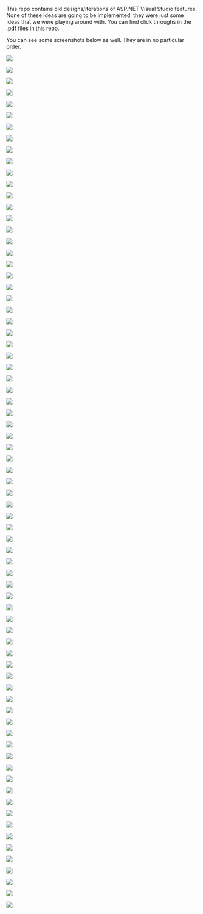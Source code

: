 This repo contains old designs/iterations of ASP.NET Visual Studio features. None of these ideas are going to be implemented, they were just some ideas that we were playing around with. You can find click throughs in the .pdf files in this repo. 

You can see some screenshots below as well. They are in no particular order.


![](./images/01.png)

![](./images/02.png)

![](./images/03.png)

![](./images/04.png)

![](./images/05.png)

![](./images/06.png)

![](./images/07.png)

![](./images/08.png)

![](./images/09.png)

![](./images/10.png)

![](./images/11.png)

![](./images/12.png)

![](./images/13.png)

![](./images/14.png)

![](./images/15.png)

![](./images/16.png)

![](./images/17.png)

![](./images/18.png)

![](./images/19.png)

![](./images/20.png)

![](./images/21.png)

![](./images/22.png)

![](./images/23.png)

![](./images/24.png)

![](./images/25.png)

![](./images/26.png)

![](./images/27.png)

![](./images/28.png)

![](./images/29.png)

![](./images/30.png)

![](./images/31.png)

![](./images/32.png)

![](./images/33.png)

![](./images/34.png)

![](./images/35.png)

![](./images/36.png)

![](./images/37.png)

![](./images/38.png)

![](./images/39.png)

![](./images/40.png)

![](./images/41.png)

![](./images/42.png)

![](./images/43.png)

![](./images/44.png)

![](./images/45.png)

![](./images/46.png)

![](./images/47.png)

![](./images/48.png)

![](./images/49.png)

![](./images/50.png)

![](./images/51.png)

![](./images/52.png)

![](./images/53.png)

![](./images/54.png)

![](./images/55.png)

![](./images/56.png)

![](./images/57.png)

![](./images/58.png)

![](./images/59.png)

![](./images/60.png)

![](./images/61.png)

![](./images/62.png)

![](./images/63.png)

![](./images/64.png)

![](./images/65.png)

![](./images/66.png)

![](./images/67.png)

![](./images/68.png)

![](./images/69.png)

![](./images/70.png)

![](./images/71.png)

![](./images/73.png)

![](./images/74.png)

![](./images/75.png)

![](./images/76.png)

